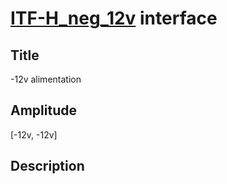 # [ITF-H_neg_12v]()  interface

## Title
-12v alimentation

## Amplitude
[-12v, -12v]

## Description
